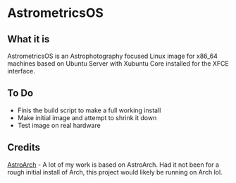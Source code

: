 # AstrometricsOS
## What it is
AstrometricsOS is an Astrophotography focused Linux image for x86_64 machines based on Ubuntu Server with Xubuntu Core installed for the XFCE interface.

## To Do
* Finis the build script to make a full working install
* Make initial image and attempt to shrink it down
* Test image on real hardware

## Credits
[AstroArch](https://github.com/devDucks/astroarch) - A lot of my work is based on AstroArch. Had it not been for a rough initial install of Arch, this project would likely be running on Arch lol.

